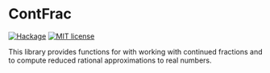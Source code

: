 # ContFrac

[![Hackage](https://img.shields.io/hackage/v/ContFrac.svg)](https://hackage.haskell.org/package/ContFrac)
[![MIT license](https://img.shields.io/badge/license-MIT-blue.svg)](LICENSE)

This library provides functions for with working with continued fractions and to compute reduced rational approximations to real numbers.